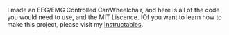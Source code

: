 I made an EEG/EMG Controlled Car/Wheelchair, and here is all of the code you would need to use, and the MIT Liscence. IOf you want to learn how to make this project, please visit my [Instructables](https://www.instructables.com/Brain-Controlled-Wheelchair-1/).
